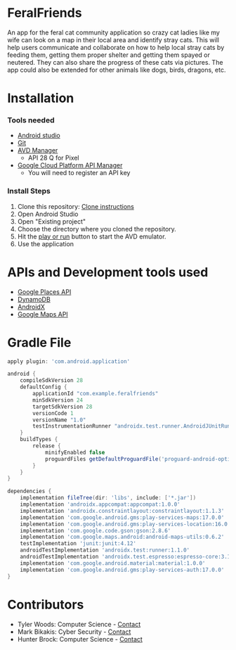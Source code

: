 # FeralFriends
An app for the feral cat community application so crazy cat ladies like 
my wife can look on a map in their local area and identify stray cats. 
This will help users communicate and collaborate on how to help local 
stray cats by feeding them, getting them proper shelter and getting them 
spayed or neutered. They can also share the progress of these cats via pictures.
The app could also be extended for other animals like dogs, birds, dragons, etc.
# Installation
### Tools needed
  - [Android studio](https://developer.android.com/studio)
  - [Git](https://git-scm.com/)
  - [AVD Manager](https://developer.android.com/studio/run/managing-avds)
    * API 28 Q for Pixel
  - [Google Cloud Platform API Manager](https://console.developers.google.com/apis/dashboard)
    * You will need to register an API key
### Install Steps
  1. Clone this repository: [Clone instructions](https://confluence.atlassian.com/bitbucket/clone-a-repository-223217891.html)
  2. Open Android Studio
  3. Open "Existing project"
  4. Choose the directory where you cloned the repository.
  5. Hit the [play or run](https://developer.android.com/training/basics/firstapp/running-app) button to start the AVD emulator.
  6. Use the application
# APIs and Development tools used
  * [Google Places API](https://cloud.google.com/maps-platform/places)
  * [DynamoDB](https://aws.amazon.com/dynamodb/)
  * [AndroidX](https://developer.android.com/jetpack/androidx)
  * [Google Maps API](https://cloud.google.com/maps-platform)
# Gradle File
```gradle
apply plugin: 'com.android.application'

android {
    compileSdkVersion 28
    defaultConfig {
        applicationId "com.example.feralfriends"
        minSdkVersion 24
        targetSdkVersion 28
        versionCode 1
        versionName "1.0"
        testInstrumentationRunner "androidx.test.runner.AndroidJUnitRunner"
    }
    buildTypes {
        release {
            minifyEnabled false
            proguardFiles getDefaultProguardFile('proguard-android-optimize.txt'), 'proguard-rules.pro'
        }
    }
}

dependencies {
    implementation fileTree(dir: 'libs', include: ['*.jar'])
    implementation 'androidx.appcompat:appcompat:1.0.0'
    implementation 'androidx.constraintlayout:constraintlayout:1.1.3'
    implementation 'com.google.android.gms:play-services-maps:17.0.0'
    implementation 'com.google.android.gms:play-services-location:16.0.0'
    implementation 'com.google.code.gson:gson:2.8.6'
    implementation 'com.google.maps.android:android-maps-utils:0.6.2'
    testImplementation 'junit:junit:4.12'
    androidTestImplementation 'androidx.test:runner:1.1.0'
    androidTestImplementation 'androidx.test.espresso:espresso-core:3.1.0'
    implementation 'com.google.android.material:material:1.0.0'
    implementation 'com.google.android.gms:play-services-auth:17.0.0'
}
```
# Contributors
  * Tyler Woods: Computer Science - [Contact](tmw42@students.uwf.edu)
  * Mark Bikakis: Cyber Security - [Contact](mjb91@students.uwf.edu)
  * Hunter Brock: Computer Science - [Contact](hcb14@students.uwf.edu)
